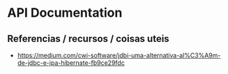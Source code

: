 # API Documentation

## Referencias / recursos / coisas uteis

- https://medium.com/cwi-software/jdbi-uma-alternativa-al%C3%A9m-de-jdbc-e-jpa-hibernate-fb9ce29fdc